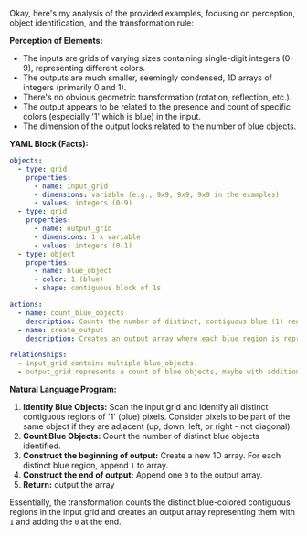Okay, here's my analysis of the provided examples, focusing on perception, object identification, and the transformation rule:

**Perception of Elements:**

*   The inputs are grids of varying sizes containing single-digit integers (0-9), representing different colors.
*   The outputs are much smaller, seemingly condensed, 1D arrays of integers (primarily 0 and 1).
*   There's no obvious geometric transformation (rotation, reflection, etc.).
*   The output appears to be related to the presence and count of specific colors (especially '1' which is blue) in the input.
*   The dimension of the output looks related to the number of blue objects.

**YAML Block (Facts):**


```yaml
objects:
  - type: grid
    properties:
      - name: input_grid
      - dimensions: variable (e.g., 9x9, 9x9, 9x9 in the examples)
      - values: integers (0-9)
  - type: grid
    properties:
      - name: output_grid
      - dimensions: 1 x variable
      - values: integers (0-1)
  - type: object
    properties:
      - name: blue_object
      - color: 1 (blue)
      - shape: contiguous block of 1s

actions:
  - name: count_blue_objects
    description: Counts the number of distinct, contiguous blue (1) regions in the input grid.
  - name: create_output
    description: Creates an output array where each blue region is represented by a 1.

relationships:
  - input_grid contains multiple blue_objects.
  - output_grid represents a count of blue objects, maybe with additional logic

```


**Natural Language Program:**

1.  **Identify Blue Objects:** Scan the input grid and identify all distinct contiguous regions of '1' (blue) pixels. Consider pixels to be part of the same object if they are adjacent (up, down, left, or right - not diagonal).
2.  **Count Blue Objects:** Count the number of distinct blue objects identified.
3.  **Construct the beginning of output:** Create a new 1D array. For each distinct blue region, append `1` to array.
4.  **Construct the end of output:** Append one `0` to the output array.
5.  **Return:** output the array

Essentially, the transformation counts the distinct blue-colored contiguous regions in the input grid and creates an output array representing them with `1` and adding the `0` at the end.
